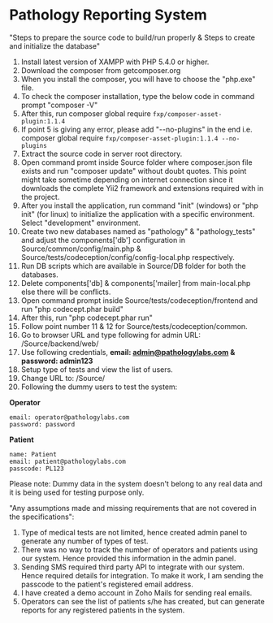 Pathology Reporting System
===============================

"Steps to prepare the source code to build/run properly & Steps to create and initialize the database"

1. Install latest version of XAMPP with PHP 5.4.0 or higher.
2. Download the composer from getcomposer.org
3. When you install the composer, you will have to choose the "php.exe" file.
4. To check the composer installation, type the below code in command prompt "composer -V"
5. After this, run composer global require ``fxp/composer-asset-plugin:1.1.4``
6. If point 5 is giving any error, please add "--no-plugins" in the end i.e. composer global require ``fxp/composer-asset-plugin:1.1.4 --no-plugins``
7. Extract the source code in server root directory.
8. Open command promt inside Source folder where composer.json file exists and run "composer update" without doubt quotes. This point might take sometime depending on internet connection since it downloads the complete Yii2 framework and extensions required with in the project.
9. After you install the application, run command "init" (windows) or "php init" (for linux) to initialize the application with a specific environment. Select "development" environment.
10. Create two new databases named as "pathology" & "pathology_tests" and adjust the components['db'] configuration in Source/common/config/main.php & Source/tests/codeception/config/config-local.php respectively. 
11. Run DB scripts which are available in Source/DB folder for both the databases.
12. Delete components['db] & components['mailer] from main-local.php else there will be conflicts.
13. Open command prompt inside Source/tests/codeception/frontend and run "php codecept.phar build"
14. After this, run "php codecept.phar run"
15. Follow point number 11 & 12 for Source/tests/codeception/common.
16. Go to browser URL and type following for admin URL: <root>/Source/backend/web/
17. Use following credentials, **email: admin@pathologylabs.com & password: admin123**
18. Setup type of tests and view the list of users.
19. Change URL to: <root>/Source/
20. Following the dummy users to test the system:

**Operator**

	email: operator@pathologylabs.com
	password: password
	
**Patient**

	name: Patient
	email: patient@pathologylabs.com
	passcode: PL123
	
Please note: Dummy data in the system doesn't belong to any real data and it is being used for testing purpose only. 

"Any assumptions made and missing requirements that are not covered in the specifications":

1. Type of medical tests are not limited, hence created admin panel to generate any number of types of test.
2. There was no way to track the number of operators and patients using our system. Hence provided this information in the admin panel.
3. Sending SMS required third party API to integrate with our system. Hence required details for integration. To make it work, I am sending the passcode to the patient's registered email address.
4. I have created a demo account in Zoho Mails for sending real emails.
5. Operators can see the list of patients s/he has created, but can generate reports for any registered patients in the system.
